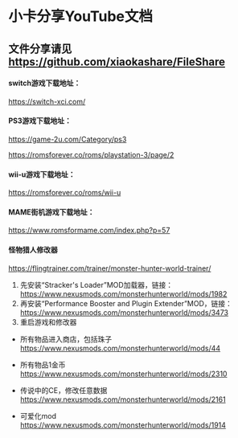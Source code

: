# 小卡分享YouTube文档
## 文件分享请见 https://github.com/xiaokashare/FileShare


#### switch游戏下载地址：
https://switch-xci.com/


#### PS3游戏下载地址：
https://game-2u.com/Category/ps3

https://romsforever.co/roms/playstation-3/page/2

#### wii-u游戏下载地址：
https://romsforever.co/roms/wii-u

#### MAME街机游戏下载地址：
https://www.romsformame.com/index.php?p=57
#### 怪物猎人修改器
https://flingtrainer.com/trainer/monster-hunter-world-trainer/

1. 先安装“Stracker's Loader”MOD加载器，链接：https://www.nexusmods.com/monsterhunterworld/mods/1982
2. 再安装“Performance Booster and Plugin Extender”MOD，链接：https://www.nexusmods.com/monsterhunterworld/mods/3473
3. 重启游戏和修改器

- 所有物品进入商店，包括珠子 https://www.nexusmods.com/monsterhunterworld/mods/44

- 所有物品1金币 https://www.nexusmods.com/monsterhunterworld/mods/2310

- 传说中的CE，修改任意数据  https://www.nexusmods.com/monsterhunterworld/mods/2161

- 可爱化mod   https://www.nexusmods.com/monsterhunterworld/mods/1914
